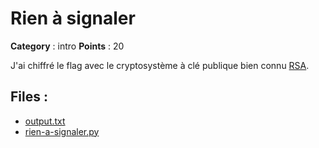 # Rien à signaler

**Category** : intro
**Points** : 20

J'ai chiffré le flag avec le cryptosystème à clé publique bien connu [RSA](https://fr.wikipedia.org/wiki/Chiffrement_RSA).


## Files : 
 - [output.txt](./output.txt)
 - [rien-a-signaler.py](./rien-a-signaler.py)


